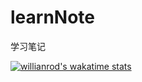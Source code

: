 # learnNote
学习笔记

[![willianrod's wakatime stats](https://github-readme-stats.vercel.app/api?username=crtxr1998&hide=contribs,prs)](https://github.com/anuraghazra/github-readme-stats)

